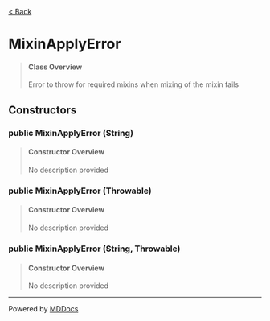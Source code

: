 [< Back](../README.md)
# MixinApplyError #
>#### Class Overview ####
>Error to throw for required mixins when mixing of the mixin fails
## Constructors ##
### public MixinApplyError (String) ###
>#### Constructor Overview ####
>No description provided
>
### public MixinApplyError (Throwable) ###
>#### Constructor Overview ####
>No description provided
>
### public MixinApplyError (String, Throwable) ###
>#### Constructor Overview ####
>No description provided
>

---
Powered by [MDDocs](https://github.com/VRCube/MDDocs)